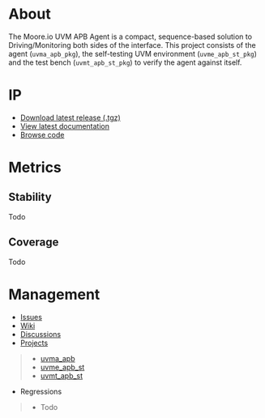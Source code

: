 # About
The Moore.io UVM APB Agent is a compact, sequence-based solution to Driving/Monitoring both sides of the interface.  This project consists of the agent (`uvma_apb_pkg`), the self-testing UVM environment (`uvme_apb_st_pkg`) and the test bench (`uvmt_apb_st_pkg`) to verify the agent against itself.

# IP
* [Download latest release (.tgz)](Todo)
* [View latest documentation](Todo)
* [Browse code](https://github.com/Datum-Technology-Corporation/uvma_apb)

# Metrics
## Stability
Todo

## Coverage
Todo

# Management
* [Issues](https://github.com/Datum-Technology-Corporation/uvma_apb/issues)
* [Wiki](https://github.com/Datum-Technology-Corporation/uvma_apb/wiki)
* [Discussions](https://github.com/Datum-Technology-Corporation/uvma_apb/discussions)
* [Projects](https://github.com/Datum-Technology-Corporation/uvma_apb/projects)
> * [uvma_apb](https://github.com/Datum-Technology-Corporation/uvma_apb/projects/1)
> * [uvme_apb_st](https://github.com/Datum-Technology-Corporation/uvma_apb/projects/2)
> * [uvmt_apb_st](https://github.com/Datum-Technology-Corporation/uvma_apb/projects/3)
* Regressions
> * Todo
